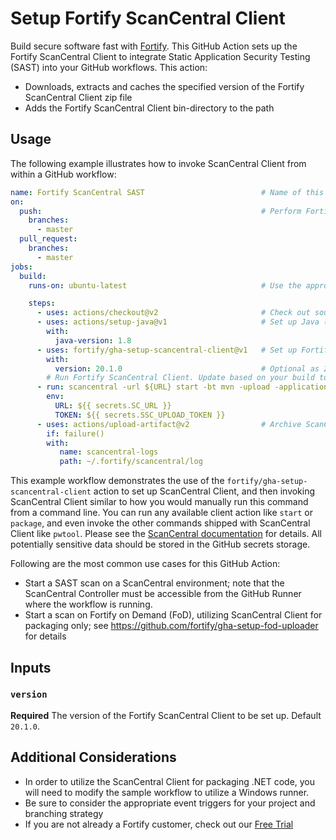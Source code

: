 # Setup Fortify ScanCentral Client

Build secure software fast with [Fortify](https://www.microfocus.com/en-us/solutions/application-security). This GitHub Action sets up the Fortify ScanCentral Client to integrate Static Application Security Testing (SAST) into your GitHub workflows. This action:
* Downloads, extracts and caches the specified version of the Fortify ScanCentral Client zip file
* Adds the Fortify ScanCentral Client bin-directory to the path

## Usage

The following example illustrates how to invoke ScanCentral Client from within a GitHub workflow:

```yaml
name: Fortify ScanCentral SAST                          # Name of this workflow
on:
  push:                                                 # Perform Fortify SAST on push and/or pull requests
    branches:
      - master
  pull_request:
    branches:
      - master
jobs:                                                  
  build:
    runs-on: ubuntu-latest                              # Use the appropriate runner for building your source code

    steps:
      - uses: actions/checkout@v2                       # Check out source code
      - uses: actions/setup-java@v1                     # Set up Java (required by ScanCentral Client and for actual build)
        with:
          java-version: 1.8
      - uses: fortify/gha-setup-scancentral-client@v1   # Set up Fortify ScanCentral Client
        with:
          version: 20.1.0                               # Optional as 20.1.0 is the default (and currently only version available)
        # Run Fortify ScanCentral Client. Update based on your build tool, technology and Fortify ScanCentral details
      - run: scancentral -url ${URL} start -bt mvn -upload -application "My Application" -version "1.0" -uptoken $TOKEN
        env:                                            
          URL: ${{ secrets.SC_URL }}
		  TOKEN: ${{ secrets.SSC_UPLOAD_TOKEN }}
      - uses: actions/upload-artifact@v2                # Archive ScanCentral Client logs on failure
        if: failure()
        with:
           name: scancentral-logs
           path: ~/.fortify/scancentral/log
```

This example workflow demonstrates the use of the `fortify/gha-setup-scancentral-client` action to set up ScanCentral Client, and then invoking ScanCentral Client similar to how you would manually 
run this command from a command line. You can run any available client action like `start` or `package`, and even invoke the other commands shipped with ScanCentral Client like `pwtool`. Please
see the [ScanCentral documentation](https://www.microfocus.com/documentation/fortify-software-security-center/2010/ScanCentral_Help_20.1.0/index.htm#Submit_Job.htm%3FTocPath%3DSubmitting%2520Scan%2520Requests%7C_____0)
for details. All potentially sensitive data should be stored in the GitHub secrets storage.

Following are the most common use cases for this GitHub Action:

* Start a SAST scan on a ScanCentral environment; note that the ScanCentral Controller must be accessible from the 
  GitHub Runner where the workflow is running.
* Start a scan on Fortify on Demand (FoD), utilizing ScanCentral Client for packaging only; see 
  https://github.com/fortify/gha-setup-fod-uploader for details


## Inputs

### `version`
**Required** The version of the Fortify ScanCentral Client to be set up. Default `20.1.0`.

## Additional Considerations
* In order to utilize the ScanCentral Client for packaging .NET code, you will need to modify the sample workflow to utilize a Windows runner.
* Be sure to consider the appropriate event triggers for your project and branching strategy
* If you are not already a Fortify customer, check out our [Free Trial](https://www.microfocus.com/en-us/products/application-security-testing/free-trial)
